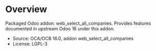 # Overview

Packaged Odoo addon: web_select_all_companies. Provides features documented in upstream Odoo 16 under this addon.

- Source: OCA/OCB 16.0, addon web_select_all_companies
- License: LGPL-3
